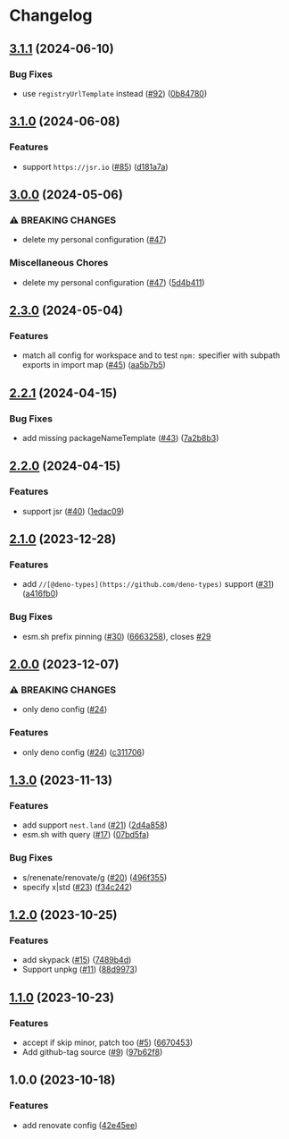 # Changelog

## [3.1.1](https://github.com/Omochice/renovate-config/compare/v3.1.0...v3.1.1) (2024-06-10)


### Bug Fixes

* use `registryUrlTemplate` instead ([#92](https://github.com/Omochice/renovate-config/issues/92)) ([0b84780](https://github.com/Omochice/renovate-config/commit/0b84780691c03da1863ece7e55a9536a97164a01))

## [3.1.0](https://github.com/Omochice/renovate-config/compare/v3.0.0...v3.1.0) (2024-06-08)


### Features

* support `https://jsr.io` ([#85](https://github.com/Omochice/renovate-config/issues/85)) ([d181a7a](https://github.com/Omochice/renovate-config/commit/d181a7ae5df0189171d70e3cbcf5e82c6e2b64e7))

## [3.0.0](https://github.com/Omochice/renovate-config/compare/v2.3.0...v3.0.0) (2024-05-06)


### ⚠ BREAKING CHANGES

* delete my personal configuration ([#47](https://github.com/Omochice/renovate-config/issues/47))

### Miscellaneous Chores

* delete my personal configuration ([#47](https://github.com/Omochice/renovate-config/issues/47)) ([5d4b411](https://github.com/Omochice/renovate-config/commit/5d4b411224e24b7c9827cd5b18326169b5051510))

## [2.3.0](https://github.com/Omochice/renovate-config/compare/v2.2.1...v2.3.0) (2024-05-04)


### Features

* match all config for workspace and to test `npm:` specifier with subpath exports in import map ([#45](https://github.com/Omochice/renovate-config/issues/45)) ([aa5b7b5](https://github.com/Omochice/renovate-config/commit/aa5b7b56f0ed6548e3ed6fd5b8c7d339b007bde4))

## [2.2.1](https://github.com/Omochice/renovate-config/compare/v2.2.0...v2.2.1) (2024-04-15)


### Bug Fixes

* add missing packageNameTemplate ([#43](https://github.com/Omochice/renovate-config/issues/43)) ([7a2b8b3](https://github.com/Omochice/renovate-config/commit/7a2b8b345f16878cfc9be2be6fb6f7ad21d4df5b))

## [2.2.0](https://github.com/Omochice/renovate-config/compare/v2.1.0...v2.2.0) (2024-04-15)


### Features

* support jsr ([#40](https://github.com/Omochice/renovate-config/issues/40)) ([1edac09](https://github.com/Omochice/renovate-config/commit/1edac09d34587e997992a06b4235a4cfff3d64f2))

## [2.1.0](https://github.com/Omochice/renovate-config/compare/v2.0.0...v2.1.0) (2023-12-28)


### Features

* add `//[@deno-types](https://github.com/deno-types)` support ([#31](https://github.com/Omochice/renovate-config/issues/31)) ([a416fb0](https://github.com/Omochice/renovate-config/commit/a416fb093d018fa05bf16c72d61ef1bbb894bb06))


### Bug Fixes

* esm.sh prefix pinning ([#30](https://github.com/Omochice/renovate-config/issues/30)) ([6663258](https://github.com/Omochice/renovate-config/commit/6663258a206cb20275fcb548512cdecd35013db3)), closes [#29](https://github.com/Omochice/renovate-config/issues/29)

## [2.0.0](https://github.com/Omochice/renovate-config/compare/v1.3.0...v2.0.0) (2023-12-07)


### ⚠ BREAKING CHANGES

* only deno config ([#24](https://github.com/Omochice/renovate-config/issues/24))

### Features

* only deno config ([#24](https://github.com/Omochice/renovate-config/issues/24)) ([c311706](https://github.com/Omochice/renovate-config/commit/c3117068d2d0192ecd47e5f7d57a48a24a66df74))

## [1.3.0](https://github.com/Omochice/renovate-config/compare/v1.2.0...v1.3.0) (2023-11-13)


### Features

* add support `nest.land` ([#21](https://github.com/Omochice/renovate-config/issues/21)) ([2d4a858](https://github.com/Omochice/renovate-config/commit/2d4a85857cda7e2dcf8bea888b4a96e1391831f4))
* esm.sh with query ([#17](https://github.com/Omochice/renovate-config/issues/17)) ([07bd5fa](https://github.com/Omochice/renovate-config/commit/07bd5fa6fdfc83dca8851720fd3b3be22e77adcf))


### Bug Fixes

* s/renenate/renovate/g ([#20](https://github.com/Omochice/renovate-config/issues/20)) ([496f355](https://github.com/Omochice/renovate-config/commit/496f355b5fc3ab161a5356e9280a5fb70f234421))
* specify x|std ([#23](https://github.com/Omochice/renovate-config/issues/23)) ([f34c242](https://github.com/Omochice/renovate-config/commit/f34c2422372635c8d6f9deda91c92fea354ee153))

## [1.2.0](https://github.com/Omochice/renovate-config/compare/v1.1.0...v1.2.0) (2023-10-25)


### Features

* add skypack ([#15](https://github.com/Omochice/renovate-config/issues/15)) ([7489b4d](https://github.com/Omochice/renovate-config/commit/7489b4d390a9a51f5c0674650041f3adc0432c7c))
* Support unpkg ([#11](https://github.com/Omochice/renovate-config/issues/11)) ([88d9973](https://github.com/Omochice/renovate-config/commit/88d99739721842307f105419ae06ee4c47bc2f8c))

## [1.1.0](https://github.com/Omochice/renovate-config/compare/v1.0.0...v1.1.0) (2023-10-23)


### Features

* accept if skip minor, patch too ([#5](https://github.com/Omochice/renovate-config/issues/5)) ([6670453](https://github.com/Omochice/renovate-config/commit/6670453079c6f7491928425f3a45035956d56f2c))
* Add github-tag source ([#9](https://github.com/Omochice/renovate-config/issues/9)) ([97b62f8](https://github.com/Omochice/renovate-config/commit/97b62f8ddbb39cb9ca07d8edd645d9a453d55043))

## 1.0.0 (2023-10-18)


### Features

* add renovate config ([42e45ee](https://github.com/Omochice/renovate-config/commit/42e45eeb24c00945c516643eb1c52874daa888e7))

